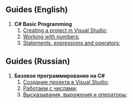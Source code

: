 ## Guides (English) ##

1. **C# Basic Programming**
   1. [Creating a project in Visual Studio](./english/1-CSharp-Basic-Programming/1-Creating-a-project-in-Visual-Studio.md);
   2. [Working with numbers](./english/1-CSharp-Basic-Programming/2-Working-with-numbers.md);
   3. [Statements, expressions and operators](./english/1-CSharp-Basic-Programming/3-Statements-expressions-and-operators.md);








## Guides (Russian) ##

1. **Базовое программирование на C#**
   1. [Создание проекта в Visual Studio](./russian/1-CSharp-Basic-Programming/1-Creating-a-project-in-Visual-Studio.md);
   2. [Работаем с числами](./russian/1-CSharp-Basic-Programming/2-Working-with-numbers.md);
   3. [Высказывания, выражения и операторы](./russian/1-CSharp-Basic-Programming/3-Statements-expressions-and-operators.md);








